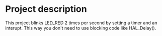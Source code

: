 # Project description

This project blinks LED_RED 2 times per second by setting a timer and an interupt. This way you don't need to use blocking code like HAL_Delay().
